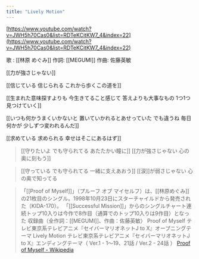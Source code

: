 ```yaml
---
title: "Lively Motion"
---
```


[https://www.youtube.com/watch?v=JWH5h70Cas0&list=RDTeKCitKW7_4&index=22](https://www.youtube.com/watch?v=JWH5h70Cas0&list=RDTeKCitKW7_4&index=22)


歌 : [[林原 めぐみ]] 作詞: [[MEGUMI]] 作曲: 佐藤英敏

[[力が強さじゃない]]

[[信じている 信じられる これから歩くこの道を]]

[[生まれた意味探すよりも 今生きてること感じて 答えよりも大事なもの 1つ1つ見つけていく]]

[[いつも何かうまくいかないと 置いていかれるとあせっていた でも違うね 毎日何かが 少しずつ変われるんだ]]

[[求めている 求められる 幸せはそこにあるはず]]

>  [[守りたいよ でも守られてる あたたかい瞳に]]
>  [[力が強さじゃない 心の奥に刻もう]]

>  [[守っている でも守られてる 一緒に支えあおう]]
>  [[涙]]が弱さじゃない 心の奥で知ってる

> 「[[Proof of Myself]]」（プルーフ オブ マイセルフ）は、[[林原めぐみ]]の21枚目のシングル。1998年10月23日にスターチャイルドから発売された（KIDA-170）。
> 「[[Successful Mission]]」からのシングルチャート連続トップ10入りは今作で8作目（通算でのトップ10入りは9作目）となった
> 収録曲（全作詞：[[MEGUMI]]、作曲：佐藤英敏）
> Proof of Myself テレビ東京系テレビアニメ『セイバーマリオネットJ to X』オープニングテーマ
> Lively Motion テレビ東京系テレビアニメ『セイバーマリオネットJ to X』エンディングテーマ（ Ver.1 - 1～19、21話 / Ver.2 - 24話 ）
[Proof of Myself - Wikipedia](https://ja.wikipedia.org/wiki/Proof_of_Myself)

